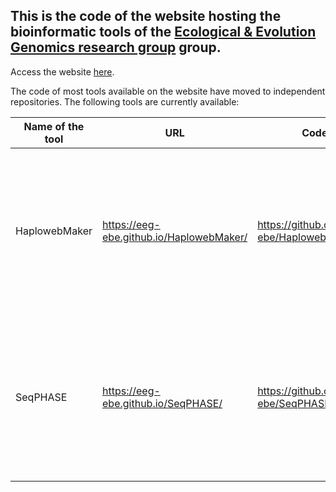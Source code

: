 ## This is the code of the website hosting the bioinformatic tools of the [Ecological & Evolution Genomics research group](https://ebe.ulb.ac.be/ebe/Flot.html) group.

Access the website [here](https://eeg-ebe.github.io/).

The code of most tools available on the website have moved to independent repositories. The following tools are currently available:

Name of the tool | URL              | Code  | Corresponding paper
------ | ------  | ------ | -----
HaplowebMaker   | https://eeg-ebe.github.io/HaplowebMaker/   | https://github.com/eeg-ebe/HaplowebMaker | Spöri Y, Flot J (2020) HaplowebMaker and CoMa: two web tools to delimit species using haplowebs and conspecificity matrices. Methods in Ecology and Evolution
SeqPHASE | https://eeg-ebe.github.io/SeqPHASE/ | https://github.com/eeg-ebe/SeqPHASE | Flot (2010) SeqPHASE: a web tool for interconverting PHASE input/output files and FASTA sequence alignments Molecular Ecology Ressources 10 (1): 162-166
